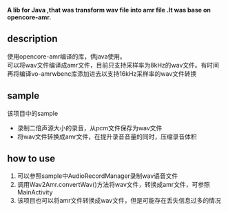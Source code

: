 **A lib for Java ,that was transform wav file into amr file .It was base on opencore-amr.**
## description
使用opencore-amr编译的库，供java使用。  
可以将wav文件编译成amr文件，目前只支持采样率为8kHz的wav文件。有时间再将编译vo-amrwbenc库添加进去以支持16kHz采样率的wav文件转换  

## sample
该项目中的sample  
- 录制二倍声源大小的录音，从pcm文件保存为wav文件
- 将wav文件转换成amr文件，在提升录音音量的同时，压缩录音体积

## how to use
1. 可以参照sample中AudioRecordManager录制wav语音文件
2. 调用Wav2Amr.convertWav()方法将wav文件，转换成amr文件，可参照MainActivity
3. 该项目也可以将amr文件转换成wav文件，但是可能存在丢失信息过多的情况